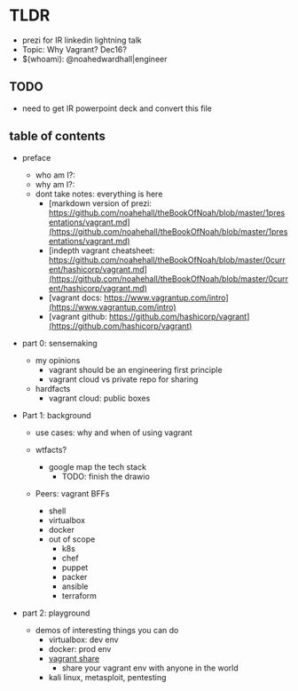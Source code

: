 # TLDR

- prezi for IR linkedin lightning talk
- Topic: Why Vagrant? Dec16?
- $(whoami): @noahedwardhall|engineer

## TODO

- need to get IR powerpoint deck and convert this file

## table of contents

- preface
  - who am I?:
  - why am I?:
  - dont take notes: everything is here
    - [markdown version of prezi: https://github.com/noahehall/theBookOfNoah/blob/master/1presentations/vagrant.md](https://github.com/noahehall/theBookOfNoah/blob/master/1presentations/vagrant.md)
    - [indepth vagrant cheatsheet: https://github.com/noahehall/theBookOfNoah/blob/master/0current/hashicorp/vagrant.md](https://github.com/noahehall/theBookOfNoah/blob/master/0current/hashicorp/vagrant.md)
    - [vagrant docs: https://www.vagrantup.com/intro](https://www.vagrantup.com/intro)
    - [vagrant github: https://github.com/hashicorp/vagrant](https://github.com/hashicorp/vagrant)

- part 0: sensemaking
  - my opinions
    - vagrant should be an engineering first principle
    - vagrant cloud vs private repo for sharing
  - hardfacts
    - vagrant cloud: public boxes

- Part 1: background
  - use cases: why and when of using vagrant

  - wtfacts?
    - google map the tech stack
      - TODO: finish the drawio

  - Peers: vagrant BFFs
    - shell
    - virtualbox
    - docker
    - out of scope
      - k8s
      - chef
      - puppet
      - packer
      - ansible
      - terraform

- part 2: playground
  - demos of interesting things you can do
    - virtualbox: dev env
    - docker: prod env
    - [vagrant share](https://www.vagrantup.com/docs/share)
      - share your vagrant env with anyone in the world
    - kali linux, metasploit, pentesting
